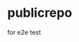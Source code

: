 # publicrepo
for e2e test






































































































































































































































































































































































































































































































































































































































































































































































































































































































































































































































































































































































































































































































































































































































































































